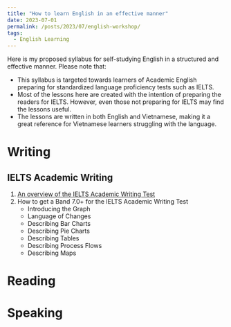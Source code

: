```yaml
---
title: "How to learn English in an effective manner"
date: 2023-07-01
permalink: /posts/2023/07/english-workshop/
tags:
  - English Learning
---
```


Here is my proposed syllabus for self-studying English in a structured and effective manner. Please note that:
* This syllabus is targeted towards learners of Academic English preparing for standardized language proficiency tests such as IELTS. 
* Most of the lessons here are created with the intention of preparing the readers for IELTS. However, even those not preparing for IELTS may find the lessons useful.
* The lessons are written in both English and Vietnamese, making it a great reference for Vietnamese learners struggling with the language.

# Writing

## IELTS Academic Writing
1. [An overview of the IELTS Academic Writing Test](../post_collections/english-workshop/ielts-writing-overview.md)
2. How to get a Band 7.0+ for the IELTS Academic Writing Test
    * Introducing the Graph
    * Language of Changes
    * Describing Bar Charts
    * Describing Pie Charts
    * Describing Tables
    * Describing Process Flows
    * Describing Maps


Reading
======

Speaking
======
